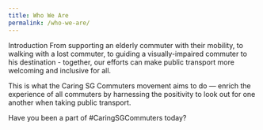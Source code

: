 ```yaml
---
title: Who We Are
permalink: /who-we-are/
---
```

Introduction
From supporting an elderly commuter with their mobility, to walking with a lost commuter, to guiding a visually-impaired commuter to his destination - together, our efforts can make public transport more welcoming and inclusive for all.

This is what the Caring SG Commuters movement aims to do — enrich the experience of all commuters by harnessing the positivity to look out for one another when taking public transport.

Have you been a part of #CaringSGCommuters today?
